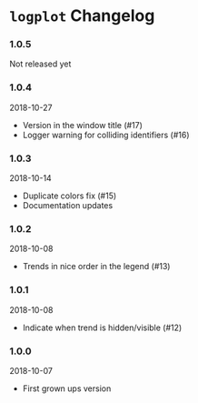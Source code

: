 # `logplot` Changelog

### 1.0.5
Not released yet

### 1.0.4
2018-10-27
* Version in the window title (#17)
* Logger warning for colliding identifiers (#16)

### 1.0.3
2018-10-14
* Duplicate colors fix (#15)
* Documentation updates

### 1.0.2
2018-10-08
* Trends in nice order in the legend (#13)

### 1.0.1
2018-10-08
* Indicate when trend is hidden/visible (#12) 

### 1.0.0
2018-10-07
* First grown ups version